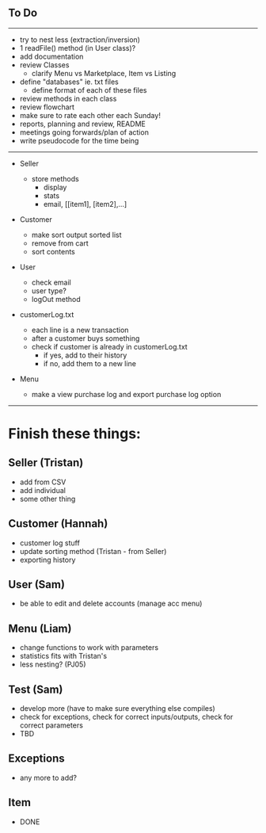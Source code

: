 
To Do
---
___
- try to nest less (extraction/inversion)
- 1 readFile() method (in User class)?
- add documentation
- review Classes
  - clarify Menu vs Marketplace, Item vs Listing
- define "databases" ie. txt files
  - define format of each of these files
- review methods in each class
- review flowchart
- make sure to rate each other each Sunday!
- reports, planning and review, README
- meetings going forwards/plan of action
- write pseudocode for the time being
___
- Seller
  - store methods
    - display
    - stats
    - email, [[item1], [item2],...]
- Customer
  - make sort output sorted list
  - remove from cart
  - sort contents

- User
  - check email
  - user type?
  - logOut method

- customerLog.txt
   - each line is a new transaction
   - after a customer buys something
    - check if customer is already in customerLog.txt
      - if yes, add to their history
      - if no, add them to a new line

- Menu
  - make a view purchase log and export purchase log option
___
# Finish these things:

## Seller (Tristan)
- add from CSV
- add individual
- some other thing
## Customer (Hannah)
- customer log stuff
- update sorting method (Tristan - from Seller)
- exporting history
## User (Sam)
- be able to edit and delete accounts (manage acc menu)
## Menu (Liam)
- change functions to work with parameters
- statistics fits with Tristan's
- less nesting? (PJ05)
## Test (Sam)
- develop more (have to make sure everything else compiles)
- check for exceptions, check for correct inputs/outputs, check for correct parameters
- TBD
## Exceptions
- any more to add?
## Item
- DONE
